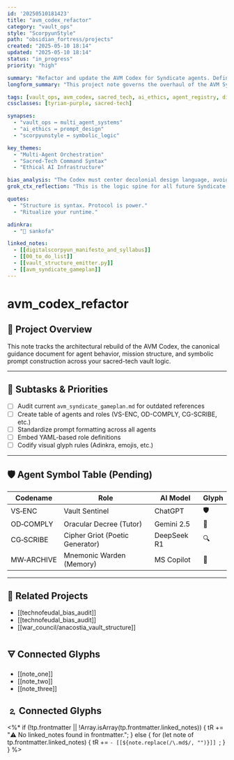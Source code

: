 ```yaml
---
id: '20250510181423'
title: "avm_codex_refactor"
category: "vault_ops"
style: "ScorpyunStyle"
path: "obsidian_fortress/projects"
created: "2025-05-10 18:14"
updated: "2025-05-10 18:14"
status: "in_progress"
priority: "high"

summary: "Refactor and update the AVM Codex for Syndicate agents. Define agent roles, operational logic, symbology, and ethical design parameters."
longform_summary: "This project note governs the overhaul of the AVM Syndicate’s operating manual, known as the AVM Codex. This includes updating agent call-signs, sacred-tech logic protocols, inter-agent dependencies, and prompt style guidance for decolonial audits and ethical AI workflows."

tags: [vault_ops, avm_codex, sacred_tech, ai_ethics, agent_registry, digitalscorpyun]
cssclasses: [tyrian-purple, sacred-tech]

synapses:
  - "vault_ops ↔ multi_agent_systems"
  - "ai_ethics ↔ prompt_design"
  - "scorpyunstyle ↔ symbolic_logic"

key_themes:
  - "Multi-Agent Orchestration"
  - "Sacred-Tech Command Syntax"
  - "Ethical AI Infrastructure"

bias_analysis: "The Codex must center decolonial design language, avoiding corporate-style extractive command schemas."
grok_ctx_reflection: "This is the logic spine for all future Syndicate projects. It must evolve with the digitalscorpyun mythos and keep encoded bias in check."

quotes:
  - "Structure is syntax. Protocol is power."
  - "Ritualize your runtime."

adinkra:
  - "🦢 sankofa"

linked_notes:
  - [[digitalscorpyun_manifesto_and_syllabus]]
  - [[00_to_do_list]]
  - [[vault_structure_emitter.py]]
  - [[avm_syndicate_gameplan]]
---
```


# avm_codex_refactor

## 🧱 Project Overview
This note tracks the architectural rebuild of the AVM Codex, the canonical guidance document for agent behavior, mission structure, and symbolic prompt construction across your sacred-tech vault logic.

---

## 🧰 Subtasks & Priorities
- [ ] Audit current `avm_syndicate_gameplan.md` for outdated references
- [ ] Create table of agents and roles (VS-ENC, OD-COMPLY, CG-SCRIBE, etc.)
- [ ] Standardize prompt formatting across all agents
- [ ] Embed YAML-based role definitions
- [ ] Codify visual glyph rules (Adinkra, emojis, etc.)

---

## 🛡️ Agent Symbol Table (Pending)
| Codename      | Role                            | AI Model           | Glyph |
|---------------|----------------------------------|--------------------|-------|
| VS‑ENC        | Vault Sentinel                   | ChatGPT            | 🛡️    |
| OD‑COMPLY     | Oracular Decree (Tutor)          | Gemini 2.5         | 📜    |
| CG‑SCRIBE     | Cipher Griot (Poetic Generator)  | DeepSeek R1        | 🔍    |
| MW‑ARCHIVE    | Mnemonic Warden (Memory)         | MS Copilot         | 🧠    |

---

## 🔗 Related Projects
- [[technofeudal_bias_audit]]
- [[technofeudal_bias_audit]]
- [[war_council/anacostia_vault_structure]]

## 🜃 Connected Glyphs
- [[note_one]]
- [[note_two]]
- [[note_three]]
## 🄃 Connected Glyphs

<%*
if (!tp.frontmatter || !Array.isArray(tp.frontmatter.linked_notes)) {
  tR += "⚠️ No linked_notes found in frontmatter.";
} else {
  for (let note of tp.frontmatter.linked_notes) {
    tR += `- [[${note.replace(/\.md$/, "")}]]
`;
  }
}
%>
